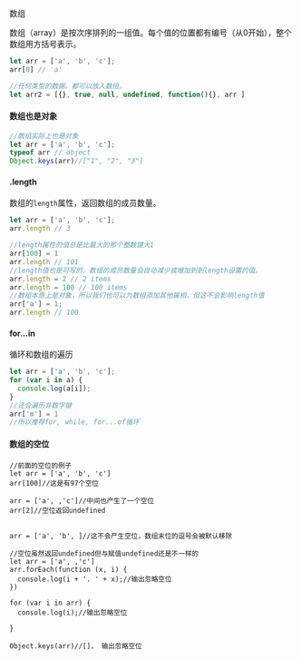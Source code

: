 数组

数组（array）是按次序排列的一组值。每个值的位置都有编号（从0开始），整个数组用方括号表示。

```js
let arr = ['a', 'b', 'c'];
arr[0] // 'a'

//任何类型的数据，都可以放入数组。
let arr2 = [{}, true, null, undefined, function(){}, arr ]
```

#### 数组也是对象

```js
//数组实际上也是对象
let arr = ['a', 'b', 'c'];
typeof arr // object
Object.keys(arr)//["1", "2", "3"]
```

#### **.length**

数组的`length`属性，返回数组的成员数量。

```js
let arr = ['a', 'b', 'c'];
arr.length // 3

//length属性的值总是比最大的那个整数键大1
arr[100] = 1
arr.length // 101
//length值也是可写的，数组的成员数量会自动减少或增加到到length设置的值。
arr.length = 2 // 2 items
arr.length = 100 // 100 items
//数组本质上是对象，所以我们也可以为数组添加其他属相，但这不会影响length值
arr['a'] = 1;
arr.length // 100
```

#### for...in

循环和数组的遍历

```js
let arr = ['a', 'b', 'c'];
for (var i in a) {
  console.log(a[i]);
}
//还会遍历非数字键
arr['m'] = 1
//所以推荐for, while, for...of循环
```

#### 数组的空位

```
//前面的空位的例子
let arr = ['a', 'b', 'c']
arr[100]//这是有97个空位

arr = ['a', ,'c']//中间也产生了一个空位
arr[2]//空位返回undefined


arr = ['a', 'b', ]//这不会产生空位，数组末位的逗号会被默认移除
```

```
//空位虽然返回undefined但与赋值undefined还是不一样的
let arr = ['a', ,'c']
arr.forEach(function (x, i) {
  console.log(i + '. ' + x);//输出忽略空位
})

for (var i in arr) {
  console.log(i);//输出忽略空位

}

Object.keys(arr)//[]， 输出忽略空位
```



